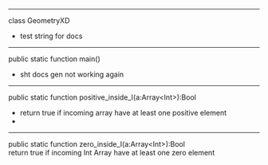 
---
 class GeometryXD  
 * test string for docs
 
---
 public static function main()  
 * sht docs gen not working again
 
---
 public static function positive_inside_I(a:Array&lt;Int&gt;):Bool  
 * return true if incoming array have at least one positive element
 * 
---
 public static function zero_inside_I(a:Array&lt;Int&gt;):Bool  
 return true if incoming Int Array have at least one zero element
 